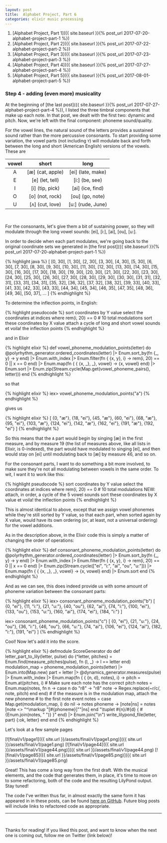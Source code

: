 ```yaml
---
layout: post
title:  Alphabet Project, Part 6
categories: elixir music processing
---
```


1. [Alphabet Project, Part 1]({{ site.baseurl }}{% post_url 2017-07-20-alphabet-project-part-1 %})
1. [Alphabet Project, Part 2]({{ site.baseurl }}{% post_url 2017-07-22-alphabet-project-part-2 %})
1. [Alphabet Project, Part 3]({{ site.baseurl }}{% post_url 2017-07-23-alphabet-project-part-3 %})
1. [Alphabet Project, Part 4]({{ site.baseurl }}{% post_url 2017-07-27-alphabet-project-part-4 %})
1. [Alphabet Project, Part 5]({{ site.baseurl }}{% post_url 2017-08-01-alphabet-project-part-5 %})

### Step 4 - adding (even more) musicality

At the beginning of [the last post]({{ site.baseurl }}{% post_url 2017-07-27-alphabet-project-part-4 %}),
I listed the three timbral components that make up each note. In that post,
we dealt with the first two: dynamic and pitch. Now, we're left with the final
component: phoneme sound/quality.

For the vowel lines, the natural sound of the letters provides a sustained sound
rather than the more percussive consonants. To start providing some variation,
the vowel parts (not including `Y`) will modulate back and forth between
the long and short (American English) versions of the vowels. These are

| vowel | short | long |
|:-----:|:-----:|:----:|
| A     | [æ] (cat, apple) | [ei] (late, make) |
| E     | [e] (let, tell) | [i:] (be, see) |
| I     | [i] (tip, pick) | [ai] (ice, find) |
| O     | [o] (not, rock) | [ou] (go, note) |
| U     | [ʌ] (cut, love) | [u:] (rude, June) |

<br/>

For the consonants, let's give them a bit of sustaining power, so they will
modulate through the long vowel sounds: [ei], [i:], [ai], [ou], [u:].

In order to decide when each part modulates, we're going back to the original
coordinate sets we generated in [the first post]({{ site.baseurl }}{% post_url 2017-07-20-alphabet-project-part-1 %})

{% highlight java %}
[
  [0, 30], [1, 30], [2, 30], [3, 30], [4, 30], [5, 30], [6, 30], [7, 30], [8, 30], [9, 30], [10, 30],
  [11, 30], [12, 30], [13, 30], [14, 30], [15, 30], [16, 30], [17, 30], [18, 30], [19, 30], [20, 30],
  [21, 30], [22, 30], [23, 30], [24, 30], [25, 30], [26, 30], [27, 30], [28, 30], [29, 30], [30, 30],
  [31, 31], [32, 31], [33, 31], [34, 31], [35, 32], [36, 32], [37, 32], [38, 32], [39, 33], [40, 33],
  [41, 33], [42, 33], [43, 33], [44, 34], [45, 34], [46, 35], [47, 35], [48, 36], [49, 36], [50, 37],
  ...
]
{% endhighlight %}

To determine the inflection points, in English:

{% highlight pseudocode %}
sort coordinates by Y value
select the coordinates at indices where rem(i, 20) == 0 # 10 total modulations
sort these coordinates by X value
attach a cycle of long and short vowel sounds
et voila! the inflection points
{% endhighlight %}

and in Elixir

{% highlight elixir %}
def vowel_phoneme_modulation_points(letter) do
  @polyrhythm_generator.ordered_coordinates(letter)
  |> Enum.sort_by(fn {_, y} -> y end)
  |> Enum.with_index
  |> Enum.filter(fn { {x, y}, i} -> rem(i, 20) == 0 || x == 0 end)
  |> Enum.map(fn { { {x, _}, _}, vowel} -> {x, vowel} end)
  |> Enum.sort
  |> Enum.zip(Stream.cycle(Map.get(vowel_phoneme_pairs(), letter)))
end
{% endhighlight %}

so that

{% highlight elixir %}
iex> vowel_phoneme_modulation_points("a")
{% endhighlight %}

gives us

{% highlight elixir %}
[
  {0, "æ"}, {18, "ei"}, {45, "æ"}, {60, "ei"}, {68, "æ"}, {95, "ei"},
  {103, "æ"}, {124, "ei"}, {142, "æ"}, {162, "ei"}, {191, "æ"}, {192, "ei"}
]
{% endhighlight %}

So this means that the `A` part would begin by singing [æ] in the first measure, and
by measure 19 (the list of measures above, like all lists in Elixir, is 0-indexed),
the part would have modulated to singing [ei], and then would stay on [ei] until
modulating back to [æ] by measure 46, and so on.

For the consonant parts, I want to do something a bit more involved, to make sure they're not
all modulating between vowels in the same order. To wit, I want it to work like this:

{% highlight pseudocode %}
sort coordinates by Y value
select the coordinates at indices where rem(i, 20) == 0 # 10 total modulations
NEW: attach, in order, a cycle of the 5 vowel sounds
sort these coordinates by X value
et voila! the inflection points
{% endhighlight %}

This is almost identical to above, except that we assign vowel phonemes while they're
still sorted by Y value, so that each part, when sorted again by X value, would
have its own ordering (or, at least, not a universal ordering) for the vowel additions.

As in the description above, in the Elixir code this is simply
a matter of changing the order of operations:

{% highlight elixir %}
def consonant_phoneme_modulation_points(letter) do
  @polyrhythm_generator.ordered_coordinates(letter)
  |> Enum.sort_by(fn {_, y} -> y end)
  |> Enum.with_index
  |> Enum.filter(fn { {x, y}, i} -> rem(i, 20) == 0 || x == 0 end)
  |> Enum.zip(Stream.cycle(["ei", "i:", "ai", "ou", "u:"]))
  |> Enum.map(fn { { {x, _}, _}, vowel} -> {x, vowel} end)
  |> Enum.sort
end
{% endhighlight %}

And as we can see, this does indeed provide us with some amount of phoneme variation
between the consonant parts:

{% highlight elixir %}
iex> consonant_phoneme_modulation_points("b")
[
  {0, "ei"}, {11, "i:"}, {21, "u:"}, {40, "ou"}, {62, "ai"}, {74, "i:"},
  {100, "ei"}, {133, "ou"}, {153, "u:"}, {160, "ai"}, {174, "ei"}, {184, "i:"}
]

iex> consonant_phoneme_modulation_points("c")
[
  {0, "ei"}, {21, "u:"}, {24, "ou"}, {36, "i:"}, {46, "ou"}, {66, "u:"},
  {74, "ai"}, {106, "ei"}, {124, "ai"}, {182, "i:"}, {191, "ei"}
]
{% endhighlight %}

Cool! Now let's add it into the score.

{% highlight elixir %}
defmodule ScoreGenerator do
  def letter_part_to_lily(letter, pulse) do
    {^letter, pitches} = Enum.find(measure_pitches(pulse), fn {l, _} ->
      l == letter
    end)
    modulation_map = phoneme_modulation_points(letter) |> Enum.into(Map.new)
    part = letter |> @dynamics_generator.measures(pulse)
    |> Enum.with_index |> Enum.map(fn { { {n, d}, notes}, i} ->
      pitch = Enum.at(pitches, i)
      # Make sure each note has the correct pitch
      notes = Enum.map(notes, fn n ->
        case n do
          "r8" -> "r8"
          note -> Regex.replace(~r/c/, note, pitch)
        end
      end)
      # if the measure is in the modulation map, attach the new phoneme
      # to the first note event
      notes = case Map.get(modulation_map, i) do
        nil -> notes
        phoneme ->
          [note|ns] = notes
          [note <> "^\\markup \"[#{phoneme}]\""|ns]
      end
      "\\tuplet #{n}/#{d} { #{Enum.join(notes, " ")} }"
    end) |> Enum.join("\n")
    write_lilypond_file(letter, part)
    {:ok, letter}
  end
end
{% endhighlight %}

Let's look at a few sample pages

[![final/v1/page1]({{ site.url }}/assets/final/v1/page1.png)]({{ site.url }}/assets/final/v1/page1.png)
[![final/v1/page44]({{ site.url }}/assets/final/v1/page44.png)]({{ site.url }}/assets/final/v1/page44.png)
[![final/v1/page85]({{ site.url }}/assets/final/v1/page85.png)]({{ site.url }}/assets/final/v1/page85.png)

Great! This has come a long way from the first draft. With the musical elements, and
the code that generates them, in place, it's time to move on to some refactoring, both
of the code and the resulting LilyPond output. Stay tuned!

The code I've written thus far, in almost exactly the same form it has appeared in in these posts, can be found
[here on GitHub](https://github.com/mikowitz/alphabet_project/tree/v1). Future blog posts will include
links to refactored code as appropriate.

<hr />
<br />

Thanks for reading! If you liked this post, and want to know when the next one
is coming out, follow me on Twitter (link below)!
